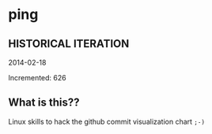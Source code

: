 # ping

## HISTORICAL ITERATION
2014-02-18

Incremented: 626

## What is this?? 
Linux skills to hack the github commit visualization chart `;-)`
